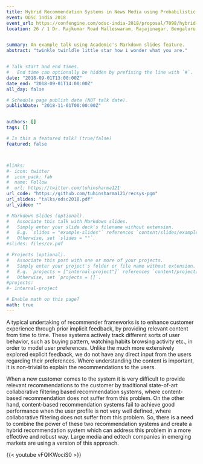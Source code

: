 ```yaml
---
title: Hybrid Recommendation Systems in News Media using Probabilistic Graphical Models
event: ODSC India 2018
event_url: https://confengine.com/odsc-india-2018/proposal/7098/hybrid-recommendation-systems-in-news-media-using-probabilistic-graphical-models
location: 26 / 1 Dr. Rajkumar Road Malleswaram, Rajajinagar, Bengaluru - 560055, Karnataka, India


summary: An example talk using Academic's Markdown slides feature.
abstract: "twinkle twinldle little star how i wonder what you are."


# Talk start and end times.
#   End time can optionally be hidden by prefixing the line with `#`.
date: "2018-09-01T13:00:00Z"
date_end: "2018-09-01T14:00:00Z"
all_day: false

# Schedule page publish date (NOT talk date).
publishDate: "2018-11-01T00:00:00Z"


authors: []
tags: []

# Is this a featured talk? (true/false)
featured: false



#links:
#- icon: twitter
#  icon_pack: fab
#  name: Follow
#  url: https://twitter.com/tuhinsharma121
url_code: "https://github.com/tuhinsharma121/recsys-pgm"
url_slides: "talks/odsc2018.pdf"
url_video: ""

# Markdown Slides (optional).
#   Associate this talk with Markdown slides.
#   Simply enter your slide deck's filename without extension.
#   E.g. `slides = "example-slides"` references `content/slides/example-slides.md`.
#   Otherwise, set `slides = ""`.
#slides: files/cv.pdf

# Projects (optional).
#   Associate this post with one or more of your projects.
#   Simply enter your project's folder or file name without extension.
#   E.g. `projects = ["internal-project"]` references `content/project/deep-learning/index.md`.
#   Otherwise, set `projects = []`.
#projects:
#- internal-project

# Enable math on this page?
math: true
---
```


A typical undertaking of recommender frameworks is to enhance customer experience through prior implicit feedback, by providing relevant content from time to time. These systems actively track different sorts of user behavior, such as buying pattern, watching habits browsing activity etc., in order to model user preferences. Unlike the much more extensively explored explicit feedback, we do not have any direct input from the users regarding their preferences. Where understanding the content is important, it is non-trivial to explain the recommendations to the users.

When a new customer comes to the system it is very difficult to provide relevant recommendations to the customer by traditional state-of-art collaborative filtering based recommendation systems, where content-based recommendation does not suffer from this problem. On the other hand, content-based recommendation systems fail to achieve good performance when the user profile is not very well defined, where collaborative filtering does not suffer from this problem. So, there is a need to combine the power of these two recommendation systems and create a hybrid recommendation system which can address this problem in a more effective and robust way. Large media and edtech companies in emerging markets are using a version of this approach.


{{< youtube vFQlKWociS0 >}}